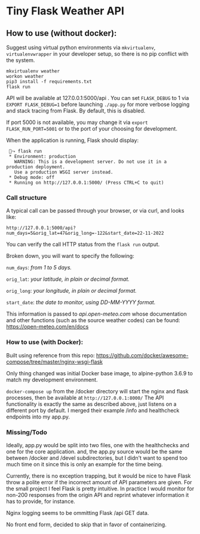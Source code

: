 # Tiny Flask Weather API

## How to use (without docker):
Suggest using virtual python environments via `mkvirtualenv`, `virtualenvwrapper` in your developer setup, so there is no pip conflict with the system. 
```
mkvirtualenv weather
workon weather
pip3 install -f requirements.txt
flask run
```

API will be available at 127.0.0.1:5000/api .
You can set `FLASK_DEBUG` to 1 via `EXPORT FLASK_DEBUG=1` before launching `./app.py` for more verbose logging and stack tracing from Flask. By default, this is disabled.

If port 5000 is not available, you may change it via `export FLASK_RUN_PORT=5001` or to the port of your choosing for development.

When the application is running, Flask should display:
```
 🌈⤳ flask run
 * Environment: production
   WARNING: This is a development server. Do not use it in a production deployment.
   Use a production WSGI server instead.
 * Debug mode: off
 * Running on http://127.0.0.1:5000/ (Press CTRL+C to quit)
```

### Call structure 
A typical call can be passed through your browser, or via curl, and looks like:
```
http://127.0.0.1:5000/api?num_days=5&orig_lat=47&orig_long=-122&start_date=22-11-2022
```

You can verify the call HTTP status from the `flask run` output.

Broken down, you will want to specify the following:

`num_days`: *from 1 to 5 days.*

`orig_lat`: *your latitude, in plain or decimal format.*

`orig_long`: *your longitude, in plain or decimal format.*

`start_date`: *the date to monitor, using DD-MM-YYYY format.*

This information is passed to *api.open-meteo.com* whose documentation and other functions (such as the source weather codes) can be found: https://open-meteo.com/en/docs


### How to use (with Docker):
Built using reference from this repo:
https://github.com/docker/awesome-compose/tree/master/nginx-wsgi-flask

Only thing changed was initial Docker base image, to alpine-python 3.6.9 to match my development environment.

`docker-compose up` from the /docker directory will start the nginx and flask processes, then be available at `http://127.0.0.1:8000/`  The API functionality is exactly the same as described above, just listens on a different port by default.
I merged their example /info and healthcheck endpoints into my app.py.


### Missing/Todo
Ideally, app.py would be split into two files, one with the healthchecks and one for the core application. and, the app.py source would be the same between /docker and /devel subdirectories, but I didn't want to spend too much time on it since this is only an example for the time being.


Currently, there is no exception trapping, but it would be nice to have Flask throw a polite error if the incorrect amount of API parameters are given. For the small project I feel Flask is pretty intuitive. In practice I would monitor for non-200 responses from the origin API and reprint whatever information it has to provide, for instance.


Nginx logging seems to be ommitting Flask /api GET data. 


No front end form, decided to skip that in favor of containerizing.
